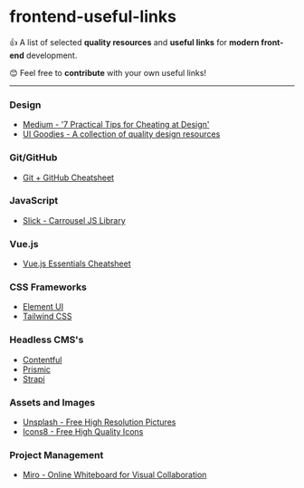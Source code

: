 # frontend-useful-links

👍 A list of selected **quality resources** and **useful links** for **modern front-end** development.

😊 Feel free to **contribute** with your own useful links!

---
### Design
- [Medium - '7 Practical Tips for Cheating at Design'](https://medium.com/refactoring-ui/7-practical-tips-for-cheating-at-design-40c736799886)
- [UI Goodies - A collection of quality design resources](https://www.uigoodies.com)

### Git/GitHub
- [Git + GitHub Cheatsheet](https://education.github.com/git-cheat-sheet-education.pdf)

### JavaScript
- [Slick - Carrousel JS Library](https://kenwheeler.github.io/slick/)

### Vue.js
- [Vue.js Essentials Cheatsheet](https://www.vuemastery.com/pdf/Vue-Essentials-Cheat-Sheet.pdf)

### CSS Frameworks
- [Element UI](https://element.eleme.io/#/en-US)
- [Tailwind CSS](https://tailwindcss.com/)

### Headless CMS's
- [Contentful](https://www.contentful.com/)
- [Prismic](https://prismic.io/)
- [Strapi](https://strapi.io/)

### Assets and Images
- [Unsplash - Free High Resolution Pictures](https://unsplash.com/)
- [Icons8 - Free High Quality Icons](https://icons8.com/)

### Project Management
- [Miro - Online Whiteboard for Visual Collaboration](https://miro.com)
